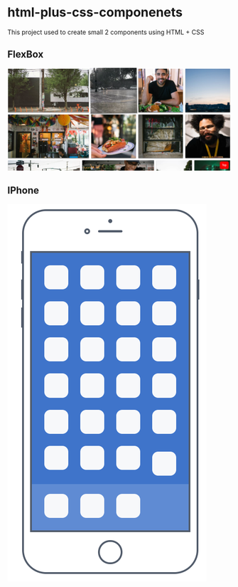 # html-plus-css-componenets

This project used to create small 2 components using HTML + CSS

## FlexBox

![FlexBox screen](Components/FlexBox/FlexBox.PNG)

## IPhone

![FlexBox screen](Components/IphoneMobile/IPhone-Design.PNG)
